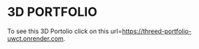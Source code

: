 # 3D PORTFOLIO

To see this 3D Portolio click on this url=https://threed-portfolio-uwct.onrender.com.
